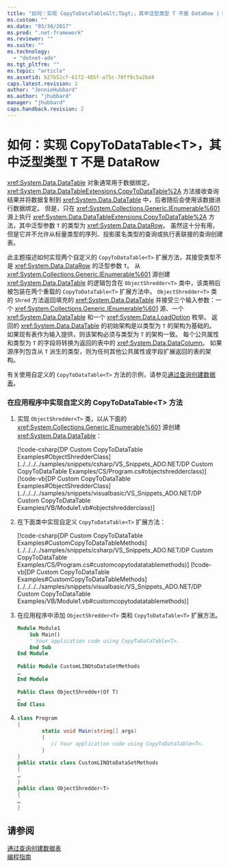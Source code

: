 ```yaml
---
title: "如何：实现 CopyToDataTable&lt;T&gt;，其中泛型类型 T 不是 DataRow | Microsoft Docs"
ms.custom: ""
ms.date: "03/30/2017"
ms.prod: ".net-framework"
ms.reviewer: ""
ms.suite: ""
ms.technology: 
  - "dotnet-ado"
ms.tgt_pltfrm: ""
ms.topic: "article"
ms.assetid: b27b52cf-6172-485f-a75c-70ff9c5a2bd4
caps.latest.revision: 2
author: "JennieHubbard"
ms.author: "jhubbard"
manager: "jhubbard"
caps.handback.revision: 2
---
```

# 如何：实现 CopyToDataTable&lt;T&gt;，其中泛型类型 T 不是 DataRow
<xref:System.Data.DataTable> 对象通常用于数据绑定。  <xref:System.Data.DataTableExtensions.CopyToDataTable%2A> 方法接收查询结果并将数据复制到 <xref:System.Data.DataTable> 中，后者随后会使用该数据进行数据绑定。  但是，只在 <xref:System.Collections.Generic.IEnumerable%601> 源上执行 <xref:System.Data.DataTableExtensions.CopyToDataTable%2A> 方法，其中泛型参数 `T` 的类型为 <xref:System.Data.DataRow>。  虽然这十分有用，但是它并不允许从标量类型的序列、投影匿名类型的查询或执行表联接的查询创建表。  
  
 此主题描述如何实现两个自定义的 `CopyToDataTable<T>` 扩展方法，其接受类型不是 <xref:System.Data.DataRow> 的泛型参数 `T`。  从 <xref:System.Collections.Generic.IEnumerable%601> 源创建 <xref:System.Data.DataTable> 的逻辑包含在 `ObjectShredder<T>` 类中，该类稍后被包装在两个重载的 `CopyToDataTable<T>` 扩展方法中。  `ObjectShredder<T>` 类的 `Shred` 方法返回填充的 <xref:System.Data.DataTable> 并接受三个输入参数：一个 <xref:System.Collections.Generic.IEnumerable%601> 源、一个 <xref:System.Data.DataTable> 和一个 <xref:System.Data.LoadOption> 枚举。  返回的 <xref:System.Data.DataTable> 的初始架构是以类型为 `T` 的架构为基础的。  如果现有表作为输入提供，则该架构必须与类型为 `T` 的架构一致。  每个公共属性和类型为 `T` 的字段将转换为返回的表中的 <xref:System.Data.DataColumn>。  如果源序列包含从 `T` 派生的类型，则为任何其他公共属性或字段扩展返回的表的架构。  
  
 有关使用自定义的 `CopyToDataTable<T>` 方法的示例，请参见[通过查询创建数据表](../../../../docs/framework/data/adonet/creating-a-datatable-from-a-query-linq-to-dataset.md)。  
  
### 在应用程序中实现自定义的 CopyToDataTable\<T\> 方法  
  
1.  实现 `ObjectShredder<T>` 类，以从下面的 <xref:System.Collections.Generic.IEnumerable%601> 源创建 <xref:System.Data.DataTable>：  
  
     [!code-csharp[DP Custom CopyToDataTable Examples#ObjectShredderClass](../../../../samples/snippets/csharp/VS_Snippets_ADO.NET/DP Custom CopyToDataTable Examples/CS/Program.cs#objectshredderclass)]
     [!code-vb[DP Custom CopyToDataTable Examples#ObjectShredderClass](../../../../samples/snippets/visualbasic/VS_Snippets_ADO.NET/DP Custom CopyToDataTable Examples/VB/Module1.vb#objectshredderclass)]  
  
2.  在下面类中实现自定义 `CopyToDataTable<T>` 扩展方法：  
  
     [!code-csharp[DP Custom CopyToDataTable Examples#CustomCopyToDataTableMethods](../../../../samples/snippets/csharp/VS_Snippets_ADO.NET/DP Custom CopyToDataTable Examples/CS/Program.cs#customcopytodatatablemethods)]
     [!code-vb[DP Custom CopyToDataTable Examples#CustomCopyToDataTableMethods](../../../../samples/snippets/visualbasic/VS_Snippets_ADO.NET/DP Custom CopyToDataTable Examples/VB/Module1.vb#customcopytodatatablemethods)]  
  
3.  在应用程序中添加 `ObjectShredder<T>` 类和 `CopyToDataTable<T>` 扩展方法。  
  
    ```vb  
    Module Module1  
        Sub Main()  
        ' Your application code using CopyToDataTable<T>.  
        End Sub  
    End Module  
  
    Public Module CustomLINQtoDataSetMethods  
    …  
    End Module  
  
    Public Class ObjectShredder(Of T)  
    …  
    End Class  
    ```  
  
4.  ```c#  
    class Program  
    {  
            static void Main(string[] args)  
            {  
               // Your application code using CopyToDataTable<T>.  
            }  
    }  
    public static class CustomLINQtoDataSetMethods  
    {  
    …  
    }  
    public class ObjectShredder<T>  
    {  
    …  
    }  
    ```  
  
## 请参阅  
 [通过查询创建数据表](../../../../docs/framework/data/adonet/creating-a-datatable-from-a-query-linq-to-dataset.md)   
 [编程指南](../../../../docs/framework/data/adonet/programming-guide-linq-to-dataset.md)